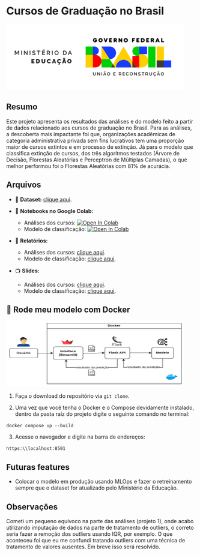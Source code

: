 # Cursos de Graduação no Brasil 

<img src="/imgs/MECAssinatura.png" alt="Logo MEC" width="475" height="175">


## Resumo

Este projeto apresenta os resultados das análises e do modelo feito a partir de dados relacionado aos cursos de graduação no Brasil. Para as análises, a descoberta mais impactante foi que, organizações acadêmicas de categoria administrativa privada sem fins lucrativos tem uma proporção maior de cursos extintos e em processo de extinção. Já para o modelo que classifica extinção de cursos, dos três algoritmos testados (Árvore de Decisão, Florestas Aleatórias e Perceptron de Múltiplas Camadas), o que melhor performou foi o Florestas Aleatórias com 81% de acurácia.

## Arquivos

 - :game_die: **Dataset:** [clique aqui](https://dadosabertos.mec.gov.br/indicadores-sobre-ensino-superior/item/183-cursos-de-graduacao-do-brasil).

- :orange_book: **Notebooks no Google Colab:**
    - Análises dos cursos: [![Open In Colab](https://colab.research.google.com/assets/colab-badge.svg)](https://colab.research.google.com/drive/1yCHmQk89jnFskhuW80OsPiL4lkmY1uyh?usp=sharing)
    - Modelo de classificação: [![Open In Colab](https://colab.research.google.com/assets/colab-badge.svg)](https://colab.research.google.com/drive/1cjlIiSwz_iGcU3cjy_JEaBgSwOyiqs9g?usp=sharing)

- :page_facing_up: **Relatórios:**
    - Análises dos cursos: [clique aqui](/relatorios/Relatório%20-%20Análises.pdf).
    - Modelo de classificação: [clique aqui](/relatorios/Relatório%20-%20Modelo%20de%20Classificação.pdf).

- :tv: **Slides:**
    - Análises dos cursos: [clique aqui](https://www.canva.com/design/DAGIb1KG7w4/agkKoljdXxc0T6Pu4ltI2Q/edit?utm_content=DAGIb1KG7w4&utm_campaign=designshare&utm_medium=link2&utm_source=sharebutton).
    - Modelo de classificação: [clique aqui](https://www.canva.com/design/DAGNBlGP3sk/9q8C1uXdTLg0E2j_212i7g/edit?utm_content=DAGNBlGP3sk&utm_campaign=designshare&utm_medium=link2&utm_source=sharebutton).

## :whale: Rode meu modelo com Docker 

<img src="/imgs/Fluxograma.png" alt="Fluxograma" width="475" height="175">

1. Faça o download do repositório via `git clone`.

2. Uma vez que você tenha o Docker e o Compose devidamente instalado, dentro da pasta raíz do projeto digite o seguinte comando no terminal:

```shell
docker compose up --build
```
3. Acesse o navegador e digite na barra de endereços:

```
https:\\localhost:8501
```


## Futuras features

- Colocar o modelo em produção usando MLOps e fazer o retreinamento sempre que o dataset for atualizado pelo Ministério da Educação.

## Observações

Cometi um pequeno equívoco na parte das análises (projeto 1), onde acabo utilizando imputação de dados na parte de tratamento de outliers, o correto seria fazer a remoção dos outliers usando IQR, por exemplo. O que aconteceu foi que eu me confundi tratando outliers com uma técnica de tratamento de valores ausentes. Em breve isso será resolvido.
